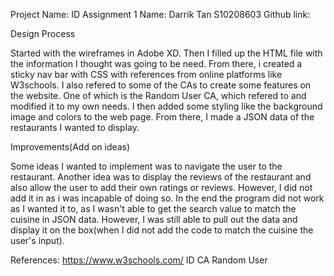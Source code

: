 Project Name: ID Assignment 1
Name: Darrik Tan  S10208603
Github link: 

Design Process

Started with the wireframes in Adobe XD. Then I filled up the HTML file with the information I thought was going to be need.
From there, i created a sticky nav bar with CSS with references from online platforms like W3schools. I also refered to some of the CAs
to create some features on the website. One of which is the Random User CA, which refered to and modified it to my own needs.
I then added some styling like the background image and colors to the web page.
From there, I made a JSON data of the restaurants I wanted to display. 

Improvements(Add on ideas)

Some ideas I wanted to implement was to navigate the user to the restaurant. 
Another idea was to display the reviews of the restaurant and also allow the user to add their own ratings or reviews. 
However, I did not add it in as i was incapable of doing so.
In the end the program did not work as I wanted it to, as I wasn't able to get the search value to match the cuisine in JSON data.
However, I was still able to pull out the data and display it on the box(when I did not add the code to match the cuisine the user's input).


References: 
https://www.w3schools.com/
ID CA Random User